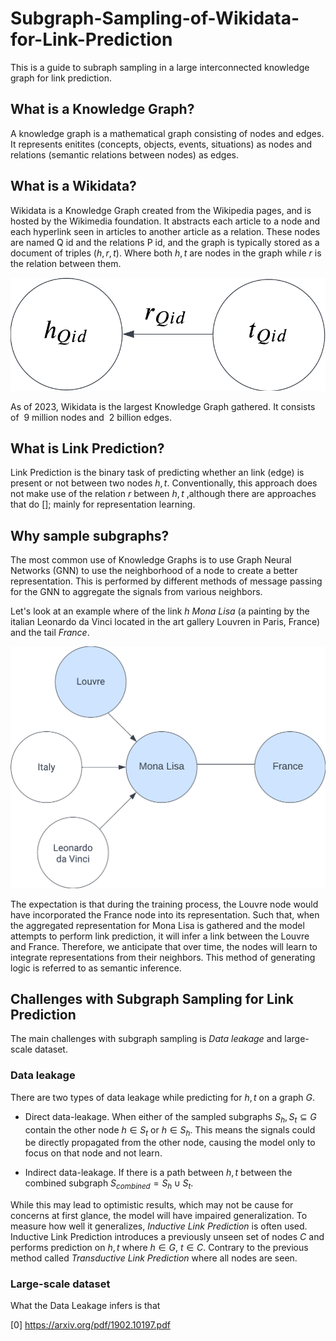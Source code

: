 # Subgraph-Sampling-of-Wikidata-for-Link-Prediction

This is a guide to subraph sampling in a large interconnected knowledge graph for link prediction. 

## What is a Knowledge Graph? 

A knowledge graph is a mathematical graph consisting of nodes and edges. It represents enitites (concepts, objects, events, situations) as nodes and relations (semantic relations between nodes) as edges. 

## What is a Wikidata? 

Wikidata is a Knowledge Graph created from the Wikipedia pages, and is hosted by the Wikimedia foundation. It abstracts each article to a node and each hyperlink seen in articles to another article as a relation. These nodes are named Q id and the relations P id, and the graph is typically stored as a document of triples $(h,r,t)$. Where both $h,t$ are nodes in the graph while $r$ is the relation between them. 

![alt text](hrt.png)

As of 2023, Wikidata is the largest Knowledge Graph gathered. It consists of $~9$ million nodes and $~2$ billion edges. 

## What is Link Prediction? 

Link Prediction is the binary task of predicting whether an link (edge) is present or not between two nodes $h,t$. Conventionally, this approach does not make use of the 
relation $r$ between $h,t$ ,although there are approaches that do []; mainly for representation learning. 

## Why sample subgraphs? 

The most common use of Knowledge Graphs is to use Graph Neural Networks (GNN) to use the neighborhood of a node to create a better representation. This is performed by different methods of message passing for the GNN to aggregate the signals from various neighbors. 

Let's look at an example where of the link $h$ *Mona Lisa* (a painting by the italian Leonardo da Vinci located in the art gallery Louvren in Paris, France) and the tail *France*.  

![alt text](example.png)


The expectation is that during the training process, the Louvre node would have incorporated the France node into its representation. Such that, when the aggregated representation for Mona Lisa is gathered and the model attempts to perform link prediction, it will infer a link between the Louvre and France. Therefore, we anticipate that over time, the nodes will learn to integrate representations from their neighbors. This method of generating logic is referred to as semantic inference.


## Challenges with Subgraph Sampling for Link Prediction

The main challenges with subgraph sampling is *Data leakage* and large-scale dataset. 

### Data leakage

 There are two types of data leakage while predicting for $h,t$ on a graph $G$. 

- Direct data-leakage. When either of the sampled subgraphs $S_h, S_t \subseteq G$ contain the other node $h \in S_t$ or  $h \in S_h$. This means the signals could be directly propagated from the other node, causing the model only to focus on that node and not learn. 

- Indirect data-leakage. If there is a path between $h,t$ between the combined subgraph $S_{combined} = S_h \cup S_t$. 

While this may lead to optimistic results, which may not be cause for concerns at first glance, the model will have impaired generalization. To measure how well it generalizes, *Inductive Link Prediction* is often used. Inductive Link Prediction introduces a previously unseen set of nodes $C$ and performs prediction on $h,t$ where $h \in G$, $t \in C$.  Contrary to the previous method called *Transductive Link Prediction* where all nodes are seen. 

### Large-scale dataset

What the Data Leakage infers is that 

[0] https://arxiv.org/pdf/1902.10197.pdf

